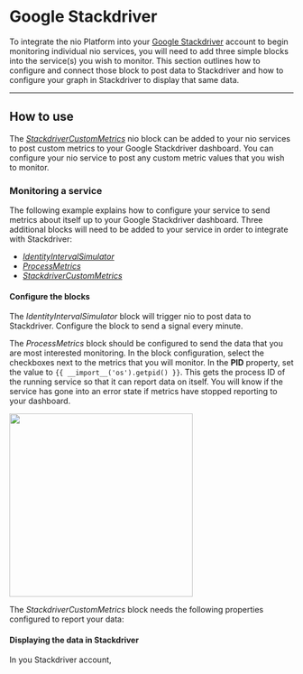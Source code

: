 # Google Stackdriver

To integrate the nio Platform into your [Google Stackdriver](https://cloud.google.com/stackdriver/) account to begin monitoring individual nio services, you will need to add three simple blocks into the service(s) you wish to monitor. This section outlines how to configure and connect those block to post data to Stackdriver and how to configure your graph in Stackdriver to display that same data.

---

## How to use

The [_StackdriverCustomMetrics_](https://blocks.n.io/StackdriverCustomMetrics) nio block can be added to your nio services to post custom metrics to your Google Stackdriver dashboard. You can configure your nio service to post any custom metric values that you wish to monitor.

### Monitoring a service

The following example explains how to configure your service to send metrics about itself up to your Google Stackdriver dashboard. Three additional blocks will need to be added to your service in order to integrate with Stackdriver:

* [_IdentityIntervalSimulator_](https://blocks.n.io/IdentityIntervalSimulator)
* [_ProcessMetrics_](https://blocks.n.io/ProcessMetrics)
* [_StackdriverCustomMetrics_](https://blocks.n.io/StackdriverCustomMetrics)

#### Configure the blocks

The _IdentityIntervalSimulator_ block will trigger nio to post data to Stackdriver. Configure the block to send a signal every minute.

The _ProcessMetrics_ block should be configured to send the data that you are most interested monitoring. In the block configuration, select the checkboxes next to the metrics that you will monitor. In the **PID** property, set the value to `{{ __import__('os').getpid() }}`. This gets the process ID of the running service so that it can report data on itself. You will know if the service has gone into an error state if metrics have stopped reporting to your dashboard.

<img class="right display" src="/img/monitoring/stackdriver-monitoring-service.png" height="325" />

The _StackdriverCustomMetrics_ block needs the following properties configured to report your data:

#### Displaying the data in Stackdriver

In you Stackdriver account, 
